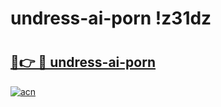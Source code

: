 # undress-ai-porn !z31dz

# <h2><a href="https://wysxac.esa.edu.pl?title=undress-ai-porn&ref=z31dz">🔗👉 🔴 undress-ai-porn</a></h2>

[![acn](https://github.com/user-attachments/assets/0f9c940e-d8b0-45ae-aac7-cd30a18b3e1c)](https://wysxac.esa.edu.pl?title=undress-ai-porn&ref=z31dz)

